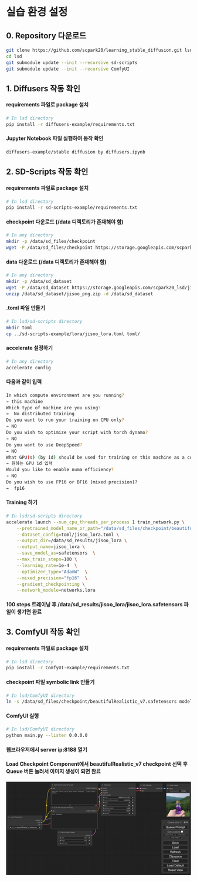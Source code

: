 # 실습 환경 설정

## 0. Repository 다운로드

```bash
git clone https://github.com/scpark20/learning_stable_diffusion.git lsd
cd lsd
git submodule update --init --recursive sd-scripts
git submodule update --init --recursive ComfyUI
```


## 1. Diffusers 작동 확인

#### requirements 파일로 package 설치

```bash
# In lsd directory
pip install -r diffusers-example/requirements.txt
```

#### Jupyter Notebook 파일 실행하여 동작 확인
```bash
diffusers-example/stable diffusion by diffusers.ipynb
```

## 2. SD-Scripts 작동 확인

#### requirements 파일로 package 설치
```bash
# In lsd directory
pip install -r sd-scripts-example/requirements.txt
```

#### checkpoint 다운로드 (/data 디렉토리가 존재해야 함)
```bash
# In any directory
mkdir -p /data/sd_files/checkpoint
wget -P /data/sd_files/checkpoint https://storage.googleapis.com/scpark20_lsd/beautifulRealistic_v7.safetensors
```

#### data 다운로드 (/data 디렉토리가 존재해야 함)
```bash
# In any directory
mkdir -p /data/sd_dataset
wget -P /data/sd_dataset https://storage.googleapis.com/scpark20_lsd/jisoo_png.zip
unzip /data/sd_dataset/jisoo_png.zip -d /data/sd_dataset
```

#### .toml 파일 만들기
```bash
# In lsd/sd-scripts directory
mkdir toml
cp ../sd-scripts-example/lora/jisoo_lora.toml toml/
```

#### accelerate 설정하기
```bash
# In any directory
accelerate config
```

#### 다음과 같이 입력
```bash
In which compute environment are you running?
➔ this machine
Which type of machine are you using?
➔  No distributed training
Do you want to run your training on CPU only?
➔ NO
Do you wish to optimize your script with torch dynamo?
➔ NO
Do you want to use DeepSpeed?
➔ NO
What GPU(s) (by id) should be used for training on this machine as a comma-seperated list?
➔ 원하는 GPU id 입력
Would you like to enable numa efficiency?
➔ NO
Do you wish to use FP16 or BF16 (mixed precision)?
➔  fp16
```

#### Training 하기

```bash
# In lsd/sd-scripts directory
accelerate launch --num_cpu_threads_per_process 1 train_network.py \
    --pretrained_model_name_or_path="/data/sd_files/checkpoint/beautifulRealistic_v7.safetensors" \
    --dataset_config=toml/jisoo_lora.toml \
    --output_dir=/data/sd_results/jisoo_lora \
    --output_name=jisoo_lora \
    --save_model_as=safetensors  \
    --max_train_steps=100 \
    --learning_rate=1e-4  \
    --optimizer_type="AdamW"  \
    --mixed_precision="fp16"  \
    --gradient_checkpointing \
    --network_module=networks.lora
```

#### 100 steps 트레이닝 후 /data/sd_results/jisoo_lora/jisoo_lora.safetensors 파일이 생기면 완료

## 3. ComfyUI 작동 확인

#### requirements 파일로 package 설치

```bash
# In lsd directory
pip install -r ComfyUI-example/requirements.txt
```

#### checkpoint 파일 symbolic link 만들기

```bash
# In lsd/ComfyUI directory
ln -s /data/sd_files/checkpoint/beautifulRealistic_v7.safetensors models/checkpoints/beautifulRealistic_v7.safetensors
```

#### ComfyUI 실행
```bash
# In lsd/ComfyUI directory
python main.py --listen 0.0.0.0
```

#### 웹브라우저에서 server ip:8188 열기

#### Load Checkpoint Component에서 beautifulRealistic_v7 checkpoint 선택 후 Queue 버튼 눌러서 이미지 생성이 되면 완료
![ComfyUI](pics/comfyui.png)
